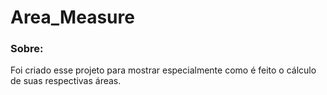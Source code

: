 # Area_Measure

### Sobre:

<p align="left">Foi criado esse projeto para mostrar especialmente como é feito o cálculo de suas respectivas áreas.</p>
